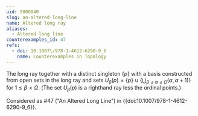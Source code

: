 ```yaml
---
uid: S000040
slug: an-altered-long-line
name: Altered long ray
aliases:
  - Altered long line
counterexamples_id: 47
refs:
  - doi: 10.1007\/978-1-4612-6290-9_6
    name: Counterexamples in Topology
---
```

The long ray together with a distinct singleton $\{p\}$ with a basis
constructed from open sets in the long ray and sets
$U_\beta(p) =
\{p\} \cup \{\bigcup_{\beta\leq\alpha\leq\Omega}(\alpha,\alpha+1)\}$
for $1\leq\beta<\Omega$.
(The set $U_\beta (p)$ is a righthand ray less the ordinal points.)

Considered as #47 ("An Altered Long Line")
in {{doi:10.1007\/978-1-4612-6290-9_6}}.
